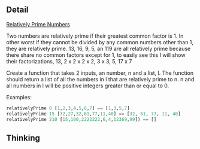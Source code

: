 ## Detail

[Relatively Prime Numbers](https://www.codewars.com/kata/relatively-prime-numbers/train/haskell)

Two numbers are relatively prime if their greatest common factor is 1.
In other worst if they cannot be divided by any common numbers other than 1, they are relatively prime.
13, 16, 9, 5, an 119 are all relatively prime because there share no common factors except for 1, to easily see this I will show their factorizations,
13, 2 x 2 x 2 x 2, 3 x 3, 5, 17 x 7 

Create a function that takes 2 inputs, an number, n and a list, l.
The function should return a list of all the numbers in l that are relatively prime to n.
n and all numbers in l will be positive integers greater than or equal to 0. 

Examples:

```haskell
relativelyPrime 8 [1,2,3,4,5,6,7] == [1,3,5,7]
relativelyPrime 15 [72,27,32,61,77,11,40] == [32, 61, 77, 11, 40]
relativelyPrime 210 [15,100,2222222,6,4,12369,99]) == []
```

## Thinking

